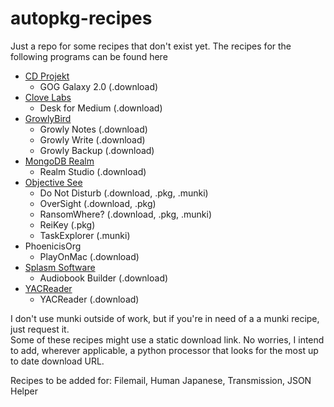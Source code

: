 # autopkg-recipes
Just a repo for some recipes that don't exist yet. The recipes for the following programs can be found here
- [CD Projekt](https://www.cdprojekt.com/en/)
  - GOG Galaxy 2.0 (.download)
- [Clove Labs](https://github.com/clovelabs)
  - Desk for Medium (.download)
- [GrowlyBird](https://growlybird.com/products/)
  - Growly Notes (.download)
  - Growly Write (.download)
  - Growly Backup (.download)
- [MongoDB Realm](https://www.mongodb.com/realm)
  - Realm Studio (.download)
- [Objective See](https://objective-see.com/products.html)
  - Do Not Disturb (.download, .pkg, .munki)
  - OverSight (.download, .pkg)
  - RansomWhere? (.download, .pkg, .munki)
  - ReiKey (.pkg)
  - TaskExplorer (.munki)
- PhoenicisOrg
  - PlayOnMac (.download)
- [Splasm Software](https://www.splasm.com/products/)
  - Audiobook Builder (.download)
- [YACReader](https://www.yacreader.com)
  - YACReader (.download)

I don't use munki outside of work, but if you're in need of a a munki recipe, just request it.\
Some of these recipes might use a static download link. No worries, I intend to add, wherever applicable, a python processor that looks for the most up to date download URL.

Recipes to be added for: Filemail, Human Japanese, Transmission, JSON Helper
